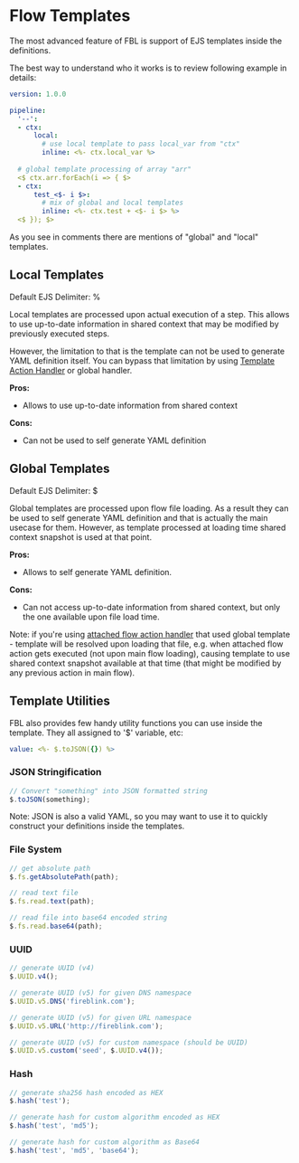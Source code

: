 # Flow Templates

The most advanced feature of FBL is support of EJS templates inside the definitions.

The best way to understand who it works is to review following example in details:

```yaml
version: 1.0.0

pipeline:
  '--': 
  - ctx:  
      local:
        # use local template to pass local_var from "ctx"
        inline: <%- ctx.local_var %>
        
  # global template processing of array "arr"
  <$ ctx.arr.forEach(i => { $>
  - ctx:
      test_<$- i $>:
        # mix of global and local templates 
        inline: <%- ctx.test + <$- i $> %>
  <$ }); $>
```

As you see in comments there are mentions of "global" and "local" templates.

## Local Templates

Default EJS Delimiter: %

Local templates are processed upon actual execution of a step. 
This allows to use up-to-date information in shared context that may be modified by previously executed steps.

However, the limitation to that is the template can not be used to generate YAML definition itself.  You can bypass that limitation by using
[Template Action Handler](plugins/flow.md#action-handler-template) or global handler.

**Pros:**
- Allows to use up-to-date information from shared context

**Cons:**
- Can not be used to self generate YAML definition 

## Global Templates

Default EJS Delimiter: $

Global templates are processed upon flow file loading. As a result they can be used to self generate YAML definition and that is actually the main
usecase for them. However, as template processed at loading time shared context snapshot is used at that point.

**Pros:**
- Allows to self generate YAML definition.

**Cons:**
- Can not access up-to-date information from shared context, but only the one available upon file load time.

Note: if you're using [attached flow action handler](plugins/flow.md#action-handler-attached-flow) that used global template - 
template will be resolved upon loading that file, e.g. when attached flow action gets executed (not upon main flow loading),
causing template to use shared context snapshot available at that time (that might be modified by any previous action in main flow).

## Template Utilities

FBL also provides few handy utility functions you can use inside the template. They all assigned to '$' variable, etc:

```yaml
value: <%- $.toJSON({}) %>
```

### JSON Stringification

```js
// Convert "something" into JSON formatted string
$.toJSON(something);
```

Note: JSON is also a valid YAML, so you may want to use it to quickly construct your definitions inside the templates.

### File System

```js
// get absolute path
$.fs.getAbsolutePath(path);

// read text file
$.fs.read.text(path);

// read file into base64 encoded string
$.fs.read.base64(path);
```

### UUID

```js
// generate UUID (v4)
$.UUID.v4();

// generate UUID (v5) for given DNS namespace
$.UUID.v5.DNS('fireblink.com');

// generate UUID (v5) for given URL namespace
$.UUID.v5.URL('http://fireblink.com');

// generate UUID (v5) for custom namespace (should be UUID)
$.UUID.v5.custom('seed', $.UUID.v4());
```

### Hash

```js
// generate sha256 hash encoded as HEX
$.hash('test');

// generate hash for custom algorithm encoded as HEX
$.hash('test', 'md5');

// generate hash for custom algorithm as Base64
$.hash('test', 'md5', 'base64');
```